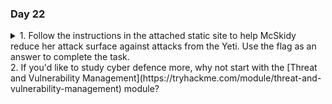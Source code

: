 ### Day 22

<details>
<summary>1. Follow the instructions in the attached static site to help McSkidy reduce her attack surface against attacks from the Yeti. Use the flag as an answer to complete the task.</summary>

```THM{4TT4CK SURF4C3 R3DUC3D}```
</details>
2. If you'd like to study cyber defence more, why not start with the [Threat and Vulnerability Management](https://tryhackme.com/module/threat-and-vulnerability-management) module?
